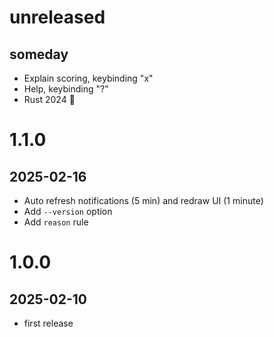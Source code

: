 # unreleased
## someday

 - Explain scoring, keybinding "x"
 - Help, keybinding "?"
 - Rust 2024 🎉

# 1.1.0
## 2025-02-16

 - Auto refresh notifications (5 min) and redraw UI (1 minute)
 - Add `--version` option
 - Add `reason` rule

# 1.0.0
## 2025-02-10

 - first release
